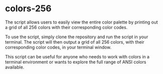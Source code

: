 # colors-256

The script allows users to easily view the entire color palette by printing out a grid of all 256 colors with their corresponding color codes.

To use the script, simply clone the repository and run the script in your terminal. The script will then output a grid of all 256 colors, with their corresponding color codes, in your terminal window.

This script can be useful for anyone who needs to work with colors in a terminal environment or wants to explore the full range of ANSI colors available.
